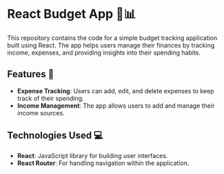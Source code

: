 # React Budget App 💸📊

This repository contains the code for a simple budget tracking application built using React. The app helps users manage their finances by tracking income, expenses, and providing insights into their spending habits.

## Features 🚀
- **Expense Tracking**: Users can add, edit, and delete expenses to keep track of their spending.
- **Income Management**: The app allows users to add and manage their income sources.

## Technologies Used 💻
- **React**: JavaScript library for building user interfaces.
- **React Router**: For handling navigation within the application.
